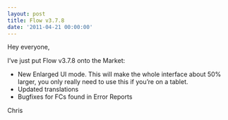 ```yaml
---
layout: post
title: Flow v3.7.8
date: '2011-04-21 00:00:00'
---
```


Hey everyone,

I&#8217;ve just put Flow v3.7.8 onto the Market:

*   New Enlarged UI mode. This will make the whole interface about 50% larger, you only really need to use this if you&#8217;re on a tablet.
*   Updated translations
*   Bugfixes for FCs found in Error Reports

Chris